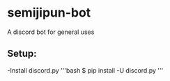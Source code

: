 # semijipun-bot
A discord bot for general uses

## Setup:

-Install discord.py
'''bash
$ pip install -U discord.py
'''
